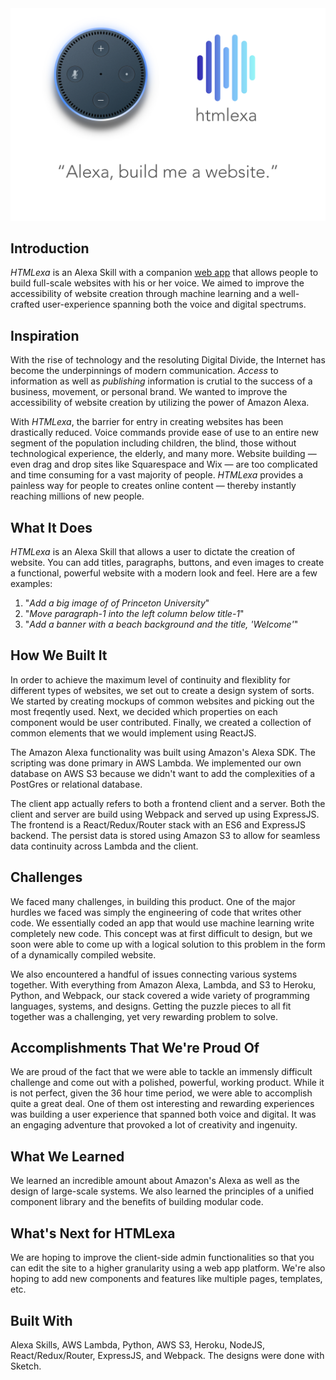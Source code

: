 <img src="https://github.com/khou22/HTMLexa/raw/master/cover.png" />

## Introduction
*HTMLexa* is an Alexa Skill with a companion [web app](https://htmlexa.herokuapp.com/test) that allows people to build full-scale websites with his or her voice. We aimed to improve the accessibility of website creation through machine learning and a well-crafted user-experience spanning both the voice and digital spectrums.

## Inspiration
With the rise of technology and the resoluting Digital Divide, the Internet has become the underpinnings of modern communication. *Access* to information as well as *publishing* information is crutial to the success of a business, movement, or personal brand. We wanted to improve the accessibility of website creation by utilizing the power of Amazon Alexa.

With *HTMLexa*, the barrier for entry in creating websites has been drastically reduced. Voice commands provide ease of use to an entire new segment of the population including children, the blind, those without technological experience, the elderly, and many more. Website building — even drag and drop sites like Squarespace and Wix — are too complicated and time consuming for a vast majority of people. *HTMLexa* provides a painless way for people to creates online content — thereby instantly reaching millions of new people.

## What It Does
*HTMLexa* is an Alexa Skill that allows a user to dictate the creation of website. You can add titles, paragraphs, buttons, and even images to create a functional, powerful website with a modern look and feel. Here are a few examples:

1. "*Add a big image of of Princeton University*"
2. "*Move paragraph-1 into the left column below title-1*"
3. "*Add a banner with a beach background and the title, 'Welcome'*"


## How We Built It
In order to achieve the maximum level of continuity and flexiblity for different types of websites, we set out to create a design system of sorts. We started by creating mockups of common websites and picking out the most freqently used. Next, we decided which properties on each component would be user contributed. Finally, we created a collection of common elements that we would implement using ReactJS.

The Amazon Alexa functionality was built using Amazon's Alexa SDK. The scripting was done primary in AWS Lambda. We implemented our own database on AWS S3 because we didn't want to add the complexities of a PostGres or relational database.

The client app actually refers to both a frontend client and a server. Both the client and server are build using Webpack and served up using ExpressJS. The frontend is a React/Redux/Router stack with an ES6 and ExpressJS backend. The persist data is stored using Amazon S3 to allow for seamless data continuity across Lambda and the client.

## Challenges
We faced many challenges, in building this product. One of the major hurdles we faced was simply the engineering of code that writes other code. We essentially coded an app that would use machine learning write completely new code. This concept was at first difficult to design, but we soon were able to come up with a logical solution to this problem in the form of a dynamically compiled website.

We also encountered a handful of issues connecting various systems together. With everything from Amazon Alexa, Lambda, and S3 to Heroku, Python, and Webpack, our stack covered a wide variety of programming languages, systems, and designs. Getting the puzzle pieces to all fit together was a challenging, yet very rewarding problem to solve.

## Accomplishments That We're Proud Of
We are proud of the fact that we were able to tackle an immensly difficult challenge and come out with a polished, powerful, working product. While it is not perfect, given the 36 hour time period, we were able to accomplish quite a great deal. One of them ost interesting and rewarding experiences was building a user experience that spanned both voice and digital. It was an engaging adventure that provoked a lot of creativity and ingenuity.

## What We Learned
We learned an incredible amount about Amazon's Alexa as well as the design of large-scale systems. We also learned the principles of a unified component library and the benefits of building modular code.

## What's Next for HTMLexa
We are hoping to improve the client-side admin functionalities so that you can edit the site to a higher granularity using a web app platform. We're also hoping to add new components and features like multiple pages, templates, etc.

## Built With
Alexa Skills, AWS Lambda, Python, AWS S3, Heroku, NodeJS, React/Redux/Router, ExpressJS, and Webpack. The designs were done with Sketch.
